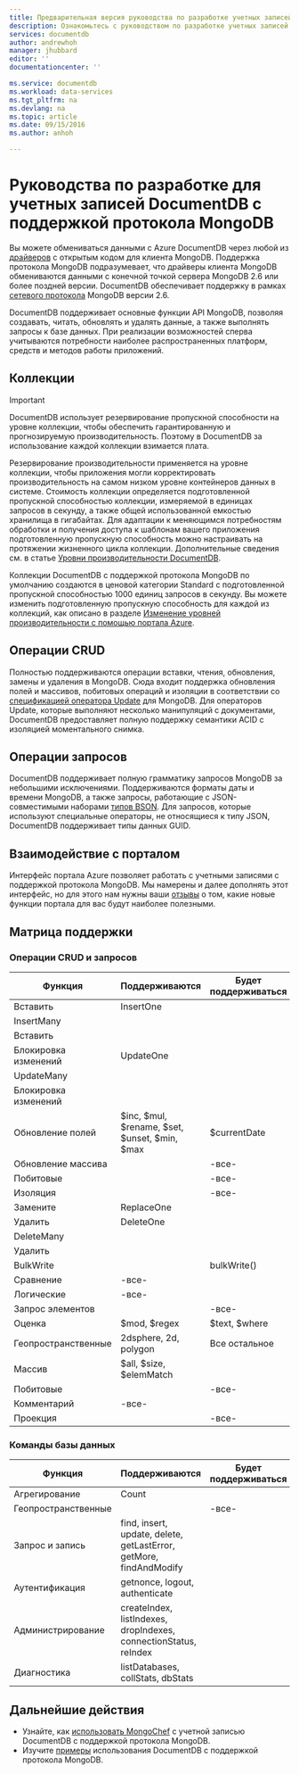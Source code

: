 ```yaml
---
title: Предварительная версия руководства по разработке учетных записей DocumentDB с поддержкой протокола MongoDB | Microsoft Docs
description: Ознакомьтесь с руководством по разработке учетных записей DocumentDB с поддержкой протокола MongoDB (предварительная версия).
services: documentdb
author: andrewhoh
manager: jhubbard
editor: ''
documentationcenter: ''

ms.service: documentdb
ms.workload: data-services
ms.tgt_pltfrm: na
ms.devlang: na
ms.topic: article
ms.date: 09/15/2016
ms.author: anhoh

---
```

# Руководства по разработке для учетных записей DocumentDB с поддержкой протокола MongoDB
Вы можете обмениваться данными с Azure DocumentDB через любой из [драйверов](https://docs.mongodb.org/ecosystem/drivers/) с открытым кодом для клиента MongoDB. Поддержка протокола MongoDB подразумевает, что драйверы клиента MongoDB обмениваются данными с конечной точкой сервера MongoDB 2.6 или более поздней версии. DocumentDB обеспечивает поддержку в рамках [сетевого протокола](https://docs.mongodb.org/manual/reference/mongodb-wire-protocol/) MongoDB версии 2.6.

DocumentDB поддерживает основные функции API MongoDB, позволяя создавать, читать, обновлять и удалять данные, а также выполнять запросы к базе данных. При реализации возможностей сперва учитываются потребности наиболее распространенных платформ, средств и методов работы приложений.

## Коллекции
> [!IMPORTANT]
> DocumentDB использует резервирование пропускной способности на уровне коллекции, чтобы обеспечить гарантированную и прогнозируемую производительность. Поэтому в DocumentDB за использование каждой коллекции взимается плата.
> 
> 

Резервирование производительности применяется на уровне коллекции, чтобы приложения могли корректировать производительность на самом низком уровне контейнеров данных в системе. Стоимость коллекции определяется подготовленной пропускной способностью коллекции, измеряемой в единицах запросов в секунду, а также общей использованной емкостью хранилища в гигабайтах. Для адаптации к меняющимся потребностям обработки и получения доступа к шаблонам вашего приложения подготовленную пропускную способность можно настраивать на протяжении жизненного цикла коллекции. Дополнительные сведения см. в статье [Уровни производительности DocumentDB](documentdb-performance-levels.md).

Коллекции DocumentDB с поддержкой протокола MongoDB по умолчанию создаются в ценовой категории Standard с подготовленной пропускной способностью 1000 единиц запросов в секунду. Вы можете изменить подготовленную пропускную способность для каждой из коллекций, как описано в разделе [Изменение уровней производительности с помощью портала Azure](documentdb-performance-levels.md#changing-performance-levels-using-the-azure-portal).

## Операции CRUD
Полностью поддерживаются операции вставки, чтения, обновления, замены и удаления в MongoDB. Сюда входит поддержка обновления полей и массивов, побитовых операций и изоляции в соответствии со [спецификацией оператора Update](https://docs.mongodb.org/manual/reference/operator/update/) для MongoDB. Для операторов Update, которые выполняют несколько манипуляций с документами, DocumentDB предоставляет полную поддержку семантики ACID с изоляцией моментального снимка.

## Операции запросов
DocumentDB поддерживает полную грамматику запросов MongoDB за небольшими исключениями. Поддерживаются форматы даты и времени MongoDB, а также запросы, работающие с JSON-совместимыми наборами [типов BSON](https://docs.mongodb.org/manual/reference/bson-types/). Для запросов, которые используют специальные операторы, не относящиеся к типу JSON, DocumentDB поддерживает типы данных GUID.

## Взаимодействие с порталом
Интерфейс портала Azure позволяет работать с учетными записями с поддержкой протокола MongoDB. Мы намерены и далее дополнять этот интерфейс, но для этого нам нужны ваши [отзывы](mailto:askdocdb@microsoft.com?subject=DocumentDB%20Protocol%20Support%20for%20MongoDB%20Preview%20Portal%20Experience) о том, какие новые функции портала для вас будут наиболее полезными.

## Матрица поддержки
### Операции CRUD и запросов
| Функция | Поддерживаются | Будет поддерживаться |
| --- | --- | --- |
| Вставить |InsertOne | |
| InsertMany | | |
| Вставить | | |
| Блокировка изменений |UpdateOne | |
| UpdateMany | | |
| Блокировка изменений | | |
| Обновление полей |$inc, $mul, $rename, $set, $unset, $min, $max |$currentDate |
| Обновление массива | |-все- |
| Побитовые | |-все- |
| Изоляция | |-все- |
| Замените |ReplaceOne | |
| Удалить |DeleteOne | |
| DeleteMany | | |
| Удалить | | |
| BulkWrite | |bulkWrite() |
| Сравнение |-все- | |
| Логические |-все- | |
| Запрос элементов | |-все- |
| Оценка |$mod, $regex |$text, $where |
| Геопространственные |2dsphere, 2d, polygon |Все остальное |
| Массив |$all, $size, $elemMatch | |
| Побитовые | |-все- |
| Комментарий |-все- | |
| Проекция | |-все- |

### Команды базы данных
| Функция | Поддерживаются | Будет поддерживаться |
| --- | --- | --- |
| Агрегирование |Count | |
| Геопространственные | |-все- |
| Запрос и запись |find, insert, update, delete, getLastError, getMore, findAndModify | |
| Аутентификация |getnonce, logout, authenticate | |
| Администрирование |createIndex, listIndexes, dropIndexes, connectionStatus, reIndex | |
| Диагностика |listDatabases, collStats, dbStats | |

## Дальнейшие действия
* Узнайте, как [использовать MongoChef](documentdb-mongodb-mongochef.md) с учетной записью DocumentDB с поддержкой протокола MongoDB.
* Изучите [примеры](documentdb-mongodb-samples.md) использования DocumentDB с поддержкой протокола MongoDB.

<!---HONumber=AcomDC_0921_2016-->